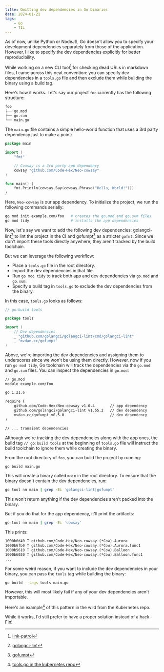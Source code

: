 ```yaml
---
title: Omitting dev dependencies in Go binaries
date: 2024-01-21
tags:
    - Go
    - TIL
---
```


As of now, unlike Python or NodeJS, Go doesn't allow you to specify your development
dependencies separately from those of the application. However, I like to specify the dev
dependencies explicitly for better reproducibility.

While working on a new CLI tool[^1] for checking dead URLs in markdown files, I came across
this neat convention: you can specify dev dependencies in a `tools.go` file and then exclude
them while building the binary using a build tag.

Here's how it works. Let's say our project `foo` currently has the following structure:

```txt
foo
├── go.mod
├── go.sum
└── main.go
```

The `main.go` file contains a simple hello-world function that uses a 3rd party dependency
just to make a point:

```go
package main

import (
    "fmt"

    // Cowsay is a 3rd party app dependency
    cowsay "github.com/Code-Hex/Neo-cowsay"
)

func main() {
    fmt.Println(cowsay.Say(cowsay.Phrase("Hello, World!")))
}
```

Here, `Neo-cowsay` is our app dependency. To initialize the project, we run the following
commands serially:

```sh
go mod init example.com/foo   # creates the go.mod and go.sum files
go mod tidy                   # installs the app dependencies
```

Now, let's say we want to add the following dev dependencies: golangci-lint[^2] to lint the
project in the CI and gofumpt[^3] as a stricter `gofmt`. Since we don't import these tools
directly anywhere, they aren't tracked by the build toolchain.

But we can leverage the following workflow:

-   Place a `tools.go` file in the root directory.
-   Import the dev dependencies in that file.
-   Run `go mod tidy` to track both app and dev dependencies via `go.mod` and `go.sum`.
-   Specify a build tag in `tools.go` to exclude the dev dependencies from the binary.

In this case, `tools.go` looks as follows:

```go
// go:build tools

package tools

import (
    // Dev dependencies
    _ "github.com/golangci/golangci-lint/cmd/golangci-lint"
    _ "mvdan.cc/gofumpt"
)
```

Above, we're importing the dev dependencies and assigning them to underscores since we won't
be using them directly. However, now if you run `go mod tidy`, Go toolchain will track the
dependencies via the `go.mod` and `go.sum` files. You can inspect the dependencies in
`go.mod`:

```txt
// go.mod
module example.com/foo

go 1.21.6

require (
    github.com/Code-Hex/Neo-cowsay v1.0.4       // app dependency
    github.com/golangci/golangci-lint v1.55.2   // dev dependency
    mvdan.cc/gofumpt v0.5.0                     // dev dependency
)

// ... transient dependencies
```

Although we're tracking the dev dependencies along with the app ones, the build tag
`// go:build tools` at the beginning of `tools.go` file will instruct the build toolchain to
ignore them while creating the binary.

From the root directory of `foo`, you can build the project by running:

```sh
go build main.go
```

This will create a binary called `main` in the root directory. To ensure that the binary
doesn't contain the dev dependencies, run:

```sh
go tool nm main | grep -Ei 'golangci-lint|gofumpt'
```

This won't return anything if the dev dependencies aren't packed into the binary.

But if you do that for the app dependency, it'll print the artifacts:

```sh
go tool nm main | grep -Ei 'cowsay'
```

This prints:

```txt
1000b6d40 T github.com/Code-Hex/Neo-cowsay.(*Cow).Aurora
1000b6fb0 T github.com/Code-Hex/Neo-cowsay.(*Cow).Aurora.func1
1000b5610 T github.com/Code-Hex/Neo-cowsay.(*Cow).Balloon
1000b6020 T github.com/Code-Hex/Neo-cowsay.(*Cow).Balloon.func1
...
```

For some weird reason, if you want to include the dev dependencies in your binary, you can
pass the `tools` tag while building the binary:

```sh
go build --tags tools main.go
```

However, this will most likely fail if any of your dev dependencies aren't importable.

Here's an example[^4] of this pattern in the wild from the Kubernetes repo.

While it works, I'd still prefer to have a proper solution instead of a hack. Fin!

[^1]: [link-patrol](https://github.com/rednafi/link-patrol)

[^2]: [golangci-lint](https://github.com/golangci/golangci-lint)

[^3]: [gofumpt](https://github.com/mvdan/gofumpt)

[^4]:
    [tools.go in the kubernetes repo](https://github.com/kubernetes/kubernetes/blob/master/hack/tools/tools.go)

